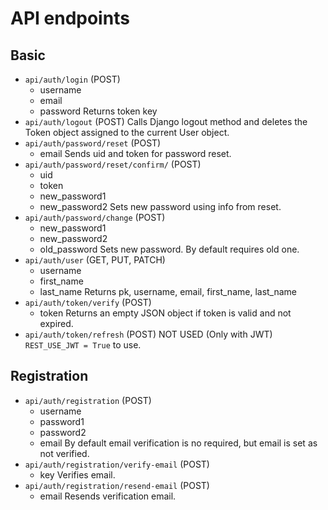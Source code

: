 # API endpoints
## Basic
- `api/auth/login` (POST)
  - username
  - email
  - password
  Returns token key
- `api/auth/logout` (POST)
  Calls Django logout method and deletes the Token object
  assigned to the current User object.
- `api/auth/password/reset` (POST)
  - email
  Sends uid and token for password reset.
- `api/auth/password/reset/confirm/` (POST)
  - uid
  - token
  - new_password1
  - new_password2
  Sets new password using info from reset.
- `api/auth/password/change` (POST)
  - new_password1
  - new_password2
  - old_password
  Sets new password. By default requires old one.
- `api/auth/user` (GET, PUT, PATCH)
  - username
  - first_name
  - last_name
  Returns pk, username, email, first_name, last_name
- `api/auth/token/verify` (POST)
  - token
  Returns an empty JSON object if token is valid and not expired.
- `api/auth/token/refresh` (POST)
  NOT USED (Only with JWT)
  `REST_USE_JWT = True` to use.
## Registration
- `api/auth/registration` (POST)
  - username
  - password1
  - password2
  - email
  By default email verification is no required, but email is set as not verified.
- `api/auth/registration/verify-email` (POST)
  - key
  Verifies email.
- `api/auth/registration/resend-email` (POST)
  - email
  Resends verification email.
